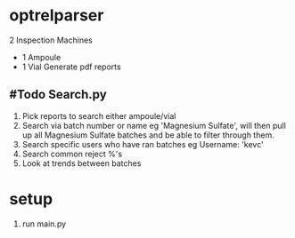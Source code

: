 # optrelparser
2 Inspection Machines
- 1 Ampoule
- 1 Vial
Generate pdf reports

#Todo
Search.py
------
1. Pick reports to search either ampoule/vial
2. Search via batch number or name eg 'Magnesium Sulfate', will then pull up all Magnesium Sulfate batches and be able to filter through them.
3. Search specific users who have ran batches eg Username: 'kevc'
4. Search common reject %'s
5. Look at trends between batches

# setup
1. run main.py
